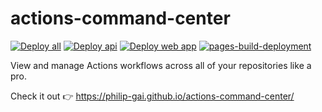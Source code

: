 # actions-command-center

[![Deploy all](https://github.com/philip-gai/actions-command-center/actions/workflows/deploy-all.yaml/badge.svg)](https://github.com/philip-gai/actions-command-center/actions/workflows/deploy-all.yaml)
[![Deploy api](https://github.com/philip-gai/actions-command-center/actions/workflows/api-deploy.yaml/badge.svg)](https://github.com/philip-gai/actions-command-center/actions/workflows/api-deploy.yaml)
[![Deploy web app](https://github.com/philip-gai/actions-command-center/actions/workflows/web-deploy.yaml/badge.svg)](https://github.com/philip-gai/actions-command-center/actions/workflows/web-deploy.yaml)
[![pages-build-deployment](https://github.com/philip-gai/actions-command-center/actions/workflows/pages/pages-build-deployment/badge.svg)](https://github.com/philip-gai/actions-command-center/actions/workflows/pages/pages-build-deployment)

View and manage Actions workflows across all of your repositories like a pro.

Check it out 👉 <https://philip-gai.github.io/actions-command-center/>
